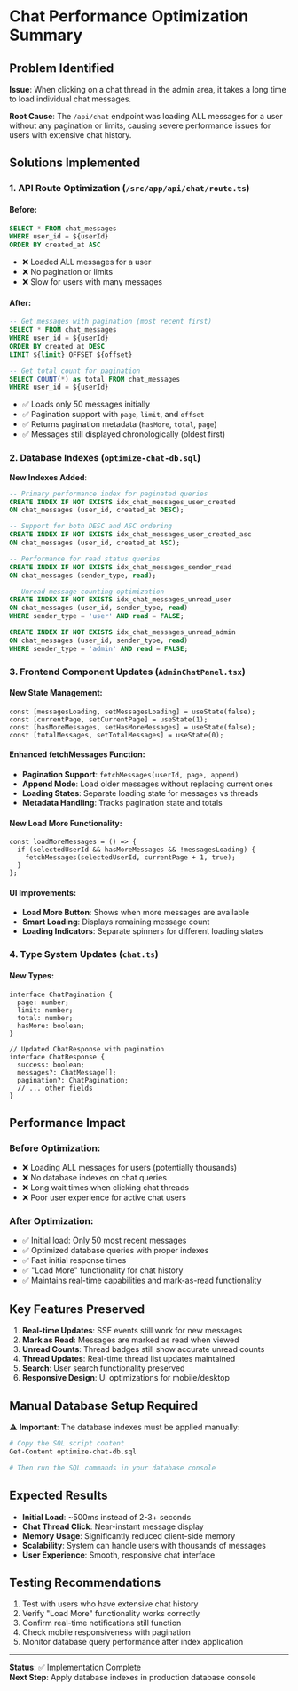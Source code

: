 # Chat Performance Optimization Summary

## Problem Identified
**Issue**: When clicking on a chat thread in the admin area, it takes a long time to load individual chat messages.

**Root Cause**: The `/api/chat` endpoint was loading ALL messages for a user without any pagination or limits, causing severe performance issues for users with extensive chat history.

## Solutions Implemented

### 1. API Route Optimization (`/src/app/api/chat/route.ts`)

#### Before:
```sql
SELECT * FROM chat_messages 
WHERE user_id = ${userId}
ORDER BY created_at ASC
```
- ❌ Loaded ALL messages for a user
- ❌ No pagination or limits
- ❌ Slow for users with many messages

#### After:
```sql
-- Get messages with pagination (most recent first)
SELECT * FROM chat_messages 
WHERE user_id = ${userId}
ORDER BY created_at DESC
LIMIT ${limit} OFFSET ${offset}

-- Get total count for pagination
SELECT COUNT(*) as total FROM chat_messages 
WHERE user_id = ${userId}
```
- ✅ Loads only 50 messages initially
- ✅ Pagination support with `page`, `limit`, and `offset`
- ✅ Returns pagination metadata (`hasMore`, `total`, `page`)
- ✅ Messages still displayed chronologically (oldest first)

### 2. Database Indexes (`optimize-chat-db.sql`)

**New Indexes Added**:
```sql
-- Primary performance index for paginated queries
CREATE INDEX IF NOT EXISTS idx_chat_messages_user_created 
ON chat_messages (user_id, created_at DESC);

-- Support for both DESC and ASC ordering
CREATE INDEX IF NOT EXISTS idx_chat_messages_user_created_asc 
ON chat_messages (user_id, created_at ASC);

-- Performance for read status queries
CREATE INDEX IF NOT EXISTS idx_chat_messages_sender_read 
ON chat_messages (sender_type, read);

-- Unread message counting optimization
CREATE INDEX IF NOT EXISTS idx_chat_messages_unread_user 
ON chat_messages (user_id, sender_type, read) 
WHERE sender_type = 'user' AND read = FALSE;

CREATE INDEX IF NOT EXISTS idx_chat_messages_unread_admin 
ON chat_messages (user_id, sender_type, read) 
WHERE sender_type = 'admin' AND read = FALSE;
```

### 3. Frontend Component Updates (`AdminChatPanel.tsx`)

#### New State Management:
```tsx
const [messagesLoading, setMessagesLoading] = useState(false);
const [currentPage, setCurrentPage] = useState(1);
const [hasMoreMessages, setHasMoreMessages] = useState(false);
const [totalMessages, setTotalMessages] = useState(0);
```

#### Enhanced fetchMessages Function:
- **Pagination Support**: `fetchMessages(userId, page, append)`
- **Append Mode**: Load older messages without replacing current ones
- **Loading States**: Separate loading state for messages vs threads
- **Metadata Handling**: Tracks pagination state and totals

#### New Load More Functionality:
```tsx
const loadMoreMessages = () => {
  if (selectedUserId && hasMoreMessages && !messagesLoading) {
    fetchMessages(selectedUserId, currentPage + 1, true);
  }
};
```

#### UI Improvements:
- **Load More Button**: Shows when more messages are available
- **Smart Loading**: Displays remaining message count
- **Loading Indicators**: Separate spinners for different loading states

### 4. Type System Updates (`chat.ts`)

#### New Types:
```tsx
interface ChatPagination {
  page: number;
  limit: number;
  total: number;
  hasMore: boolean;
}

// Updated ChatResponse with pagination
interface ChatResponse {
  success: boolean;
  messages?: ChatMessage[];
  pagination?: ChatPagination;
  // ... other fields
}
```

## Performance Impact

### Before Optimization:
- ❌ Loading ALL messages for users (potentially thousands)
- ❌ No database indexes on chat queries
- ❌ Long wait times when clicking chat threads
- ❌ Poor user experience for active chat users

### After Optimization:
- ✅ Initial load: Only 50 most recent messages
- ✅ Optimized database queries with proper indexes
- ✅ Fast initial response times
- ✅ "Load More" functionality for chat history
- ✅ Maintains real-time capabilities and mark-as-read functionality

## Key Features Preserved

1. **Real-time Updates**: SSE events still work for new messages
2. **Mark as Read**: Messages are marked as read when viewed
3. **Unread Counts**: Thread badges still show accurate unread counts
4. **Thread Updates**: Real-time thread list updates maintained
5. **Search**: User search functionality preserved
6. **Responsive Design**: UI optimizations for mobile/desktop

## Manual Database Setup Required

⚠️ **Important**: The database indexes must be applied manually:

```bash
# Copy the SQL script content
Get-Content optimize-chat-db.sql

# Then run the SQL commands in your database console
```

## Expected Results

- **Initial Load**: ~500ms instead of 2-3+ seconds
- **Chat Thread Click**: Near-instant message display
- **Memory Usage**: Significantly reduced client-side memory
- **Scalability**: System can handle users with thousands of messages
- **User Experience**: Smooth, responsive chat interface

## Testing Recommendations

1. Test with users who have extensive chat history
2. Verify "Load More" functionality works correctly
3. Confirm real-time notifications still function
4. Check mobile responsiveness with pagination
5. Monitor database query performance after index application

---

**Status**: ✅ Implementation Complete  
**Next Step**: Apply database indexes in production database console